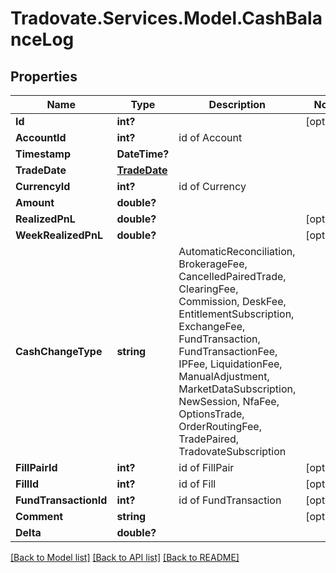 # Tradovate.Services.Model.CashBalanceLog
## Properties

Name | Type | Description | Notes
------------ | ------------- | ------------- | -------------
**Id** | **int?** |  | [optional] 
**AccountId** | **int?** | id of Account | 
**Timestamp** | **DateTime?** |  | 
**TradeDate** | [**TradeDate**](TradeDate.md) |  | 
**CurrencyId** | **int?** | id of Currency | 
**Amount** | **double?** |  | 
**RealizedPnL** | **double?** |  | [optional] 
**WeekRealizedPnL** | **double?** |  | [optional] 
**CashChangeType** | **string** | AutomaticReconciliation, BrokerageFee, CancelledPairedTrade, ClearingFee, Commission, DeskFee, EntitlementSubscription, ExchangeFee, FundTransaction, FundTransactionFee, IPFee, LiquidationFee, ManualAdjustment, MarketDataSubscription, NewSession, NfaFee, OptionsTrade, OrderRoutingFee, TradePaired, TradovateSubscription | 
**FillPairId** | **int?** | id of FillPair | [optional] 
**FillId** | **int?** | id of Fill | [optional] 
**FundTransactionId** | **int?** | id of FundTransaction | [optional] 
**Comment** | **string** |  | [optional] 
**Delta** | **double?** |  | 

[[Back to Model list]](../README.md#documentation-for-models) [[Back to API list]](../README.md#documentation-for-api-endpoints) [[Back to README]](../README.md)


